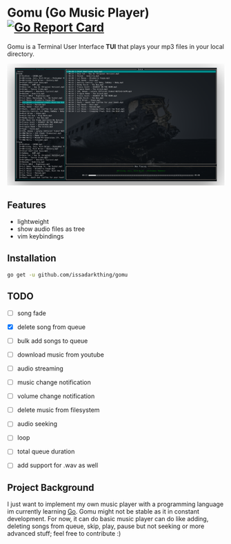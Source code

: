 
# Gomu (Go Music Player) [![Go Report Card](https://goreportcard.com/badge/github.com/issadarkthing/gomu)](https://goreportcard.com/report/github.com/issadarkthing/gomu)
Gomu is a Terminal User Interface **TUI** that plays your mp3 files in your local directory. 

<p align="center">
<img src="./gomu.png" alt="screenshot" width="750" />
</p>

## Features
- lightweight
- show audio files as tree
- vim keybindings

## Installation
```sh
go get -u github.com/issadarkthing/gomu
```

## TODO
- [ ] song fade
- [X] delete song from queue
- [ ] bulk add songs to queue
- [ ] download music from youtube
- [ ] audio streaming
- [ ] music change notification
- [ ] volume change notification
- [ ] delete music from filesystem
- [ ] audio seeking
- [ ] loop
- [ ] total queue duration
- [ ] add support for .wav as well


## Project Background
I just want to implement my own music player with a programming language im currently learning [Go](https://golang.org/). Gomu might not be stable as it in constant development. For now, it can do basic music player can do like adding, deleting songs from queue, skip, play, pause but not seeking or more advanced stuff; feel free to contribute :)
